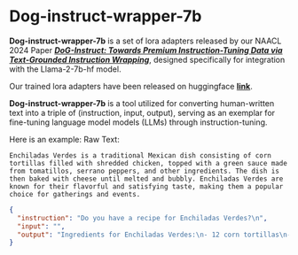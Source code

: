 # Dog-instruct-wrapper-7b

**Dog-instruct-wrapper-7b** is a set of lora adapters released by our NAACL 2024 Paper [**_DoG-Instruct: Towards Premium Instruction-Tuning Data via Text-Grounded Instruction Wrapping_**](https://arxiv.org/abs/2309.05447), designed specifically for integration with the Llama-2-7b-hf model.

Our trained lora adapters have been released on huggingface [**link**](https://huggingface.co/bahuia/dog-instruct-wrapper-7b-lora).

**Dog-instruct-wrapper-7b** is a tool utilized for converting human-written text into a triple of (instruction, input, output), serving as an exemplar for fine-tuning language model models (LLMs) through instruction-tuning.

Here is an example:
Raw Text: 
```text
Enchiladas Verdes is a traditional Mexican dish consisting of corn tortillas filled with shredded chicken, topped with a green sauce made from tomatillos, serrano peppers, and other ingredients. The dish is then baked with cheese until melted and bubbly. Enchiladas Verdes are known for their flavorful and satisfying taste, making them a popular choice for gatherings and events.
```

```json
{
  "instruction": "Do you have a recipe for Enchiladas Verdes?\n",
  "input": "",
  "output": "Ingredients for Enchiladas Verdes:\n- 12 corn tortillas\n- 2 cups shredded chicken (cooked)\n- 1 cup shredded Monterey Jack or Mexican cheese\n- 1/2 cup chopped onion\n- 1/2 cup chopped cilantro, divided\n- 2 cloves garlic, minced\n- 1 tablespoon olive oil\n\nGreen Sauce ingredients:\n- 6 tomatillos, husked and rinsed\n- 2 serrano peppers\n- 1/2 cup chopped onion\n- 2 cloves garlic\n- 1/2 cup chicken broth\n- 1/4 cup sour cream\n- 1/4 cup chopped fresh cilantro\n- Salt and pepper to taste\n\nInstructions:\n1. Preheat the oven to 350\u00b0F (175\u00b0C).\n2. In a saucepan, bring water to a boil. Add the tomatillos and serrano peppers. Boil until tomatillos turn soft and change color. Remove from heat and let them cool.\n3. In a blender, combine the boiled tomatillos, serrano peppers, onion, garlic, chicken broth, sour cream, and cilantro. Blend until smooth. Season with salt and pepper to taste.\n4. In a skillet, heat olive oil and saut\u00e9 the chopped onion and minced garlic until translucent.\n5. Add the shredded chicken to the skillet and stir until heated through. Season with salt and pepper if desired. Remove from heat.\n6. Spread a thin layer of the green sauce at the bottom of a baking dish.\n7. Take a corn tortilla and place a portion of the shredded chicken mixture on one side. Roll tightly and place it seam-side down in the baking dish.\n8. Repeat step 7 for the remaining tortillas.\n9. Pour the green sauce over the rolled tortillas, ensuring they are fully covered.\n10. Sprinkle shredded cheese and half of the chopped cilantro over the enchiladas.\n11. Bake in the preheated oven for approximately 20 minutes or until the cheese is melted and bubbly.\n12. Remove from the oven, garnish with the remaining chopped cilantro, and serve hot."
}
```


